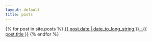 ```yaml
---
layout: default
title: posts
---
```

<div id="post-list">
<div id="post-items" class="collection collection-post">
{% for post in site.posts %}
  <a href="{{ post.url }}" class="collection-item">{{ post.date | date_to_long_string }} : {{ post.title }}</a>
{% endfor %}
</div>
</div>